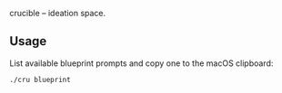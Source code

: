 crucible – ideation space.

## Usage

List available blueprint prompts and copy one to the macOS clipboard:

```bash
./cru blueprint
```
